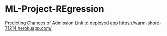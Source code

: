 # ML-Project-REgression
Predicting Chances of Admission 
Link to deployed app
https://warm-shore-71214.herokuapp.com/
